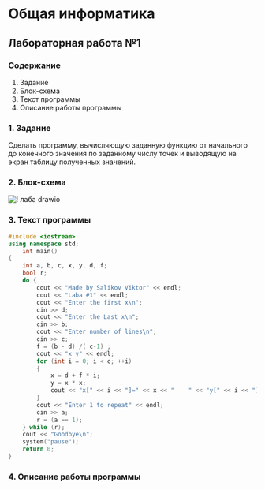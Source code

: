 # Общая информатика

## Лабораторная работа №1

### Содержание

1. Задание
2. Блок-схема
3. Текст программы
4. Описание работы программы

### 1. Задание

Сделать программу, вычисляющую заданную функцию от начального до конечного значения по заданному числу точек и выводящую на экран таблицу полученных значений.

### 2. Блок-схема

![! лаба drawio](https://user-images.githubusercontent.com/100399698/169468362-5e7a510c-07ad-42bd-90c6-a4d3133f6ed7.png)


### 3. Текст программы
```c++
#include <iostream>
using namespace std;
    int main()
{
    int a, b, c, x, y, d, f;
    bool r;
    do {
        cout << "Made by Salikov Viktor" << endl;
        cout << "Laba #1" << endl;
        cout << "Enter the first x\n";
        cin >> d;
        cout << "Enter the Last x\n";
        cin >> b;
        cout << "Enter number of lines\n";
        cin >> c;
        f = (b - d) /( c-1) ;
        cout << "x y" << endl;
        for (int i = 0; i < c; ++i)
        {
            x = d + f * i;
            y = x * x;
            cout << "x[" << i << "]=" << x << "    " << "y[" << i << "]=" << y << endl;
        }
        cout << "Enter 1 to repeat" << endl;
        cin >> a;
        r = (a == 1);
    } while (r);
    cout << "Goodbye\n";
    system("pause");
    return 0;
} 
```

### 4. Описание работы программы

